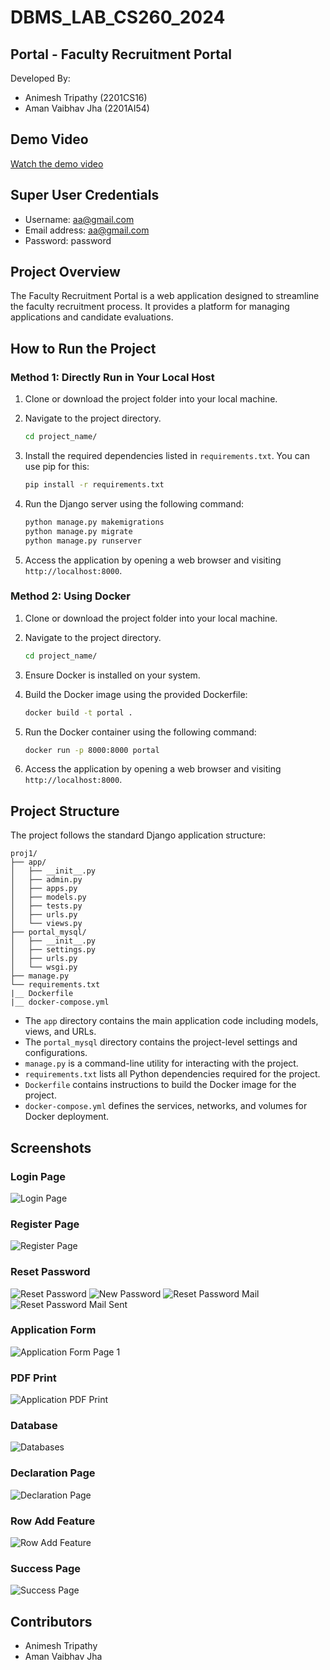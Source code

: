 # DBMS_LAB_CS260_2024

## Portal - Faculty Recruitment Portal

Developed By:
- Animesh Tripathy (2201CS16)
- Aman Vaibhav Jha (2201AI54)

## Demo Video
[Watch the demo video](https://youtu.be/5sevJVAqKtE?si=IzWU9EMMsa4cpAEL)

## Super User Credentials
- Username: aa@gmail.com
- Email address: aa@gmail.com
- Password: password

## Project Overview
The Faculty Recruitment Portal is a web application designed to streamline the faculty recruitment process. It provides a platform for managing applications and candidate evaluations.

## How to Run the Project
### Method 1: Directly Run in Your Local Host
1. Clone or download the project folder into your local machine.
2. Navigate to the project directory.

    ```bash
    cd project_name/
    ```

3. Install the required dependencies listed in `requirements.txt`. You can use pip for this:

    ```bash
    pip install -r requirements.txt
    ```

4. Run the Django server using the following command:

    ```bash
    python manage.py makemigrations
    python manage.py migrate
    python manage.py runserver
    ```

5. Access the application by opening a web browser and visiting `http://localhost:8000`.

### Method 2: Using Docker
1. Clone or download the project folder into your local machine.
2. Navigate to the project directory.

    ```bash
    cd project_name/
    ```

3. Ensure Docker is installed on your system.
4. Build the Docker image using the provided Dockerfile:

    ```bash
    docker build -t portal .
    ```

5. Run the Docker container using the following command:

    ```bash
    docker run -p 8000:8000 portal
    ```

6. Access the application by opening a web browser and visiting `http://localhost:8000`.

## Project Structure
The project follows the standard Django application structure:

```
proj1/  
├── app/  
│   ├── __init__.py  
│   ├── admin.py  
│   ├── apps.py  
│   ├── models.py  
│   ├── tests.py  
│   ├── urls.py  
│   └── views.py  
├── portal_mysql/  
│   ├── __init__.py  
│   ├── settings.py  
│   ├── urls.py  
│   └── wsgi.py  
├── manage.py  
└── requirements.txt  
|__ Dockerfile  
|__ docker-compose.yml  
```

- The `app` directory contains the main application code including models, views, and URLs.
- The `portal_mysql` directory contains the project-level settings and configurations.
- `manage.py` is a command-line utility for interacting with the project.
- `requirements.txt` lists all Python dependencies required for the project.
- `Dockerfile` contains instructions to build the Docker image for the project.
- `docker-compose.yml` defines the services, networks, and volumes for Docker deployment.

## Screenshots

### Login Page
![Login Page](screenshots/Login.png)

### Register Page
![Register Page](screenshots/Register.png)

### Reset Password
![Reset Password](screenshots/Reset_password.png)
![New Password](screenshots/new_password.png)
![Reset Password Mail](screenshots/reset_password_mail.png)
![Reset Password Mail Sent](screenshots/reset_password_mail_sent.png)

### Application Form
![Application Form Page 1](screenshots/application_form_page1.png)

### PDF Print
![Application PDF Print](screenshots/application_pdf_print.png)

### Database
![Databases](screenshots/databases.png)

### Declaration Page
![Declaration Page](screenshots/page9_declaration.png)

### Row Add Feature
![Row Add Feature](screenshots/row_add_feature.png)

### Success Page
![Success Page](screenshots/success_page.png)

## Contributors
- Animesh Tripathy
- Aman Vaibhav Jha
